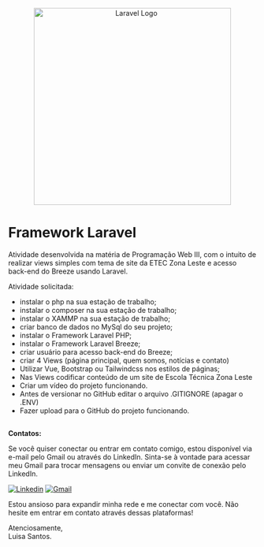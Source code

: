 <p align="center"><a href="https://laravel.com" target="_blank"><img src="https://raw.githubusercontent.com/laravel/art/master/logo-lockup/5%20SVG/2%20CMYK/1%20Full%20Color/laravel-logolockup-cmyk-red.svg" width="400" alt="Laravel Logo"></a></p>


# Framework Laravel 
Atividade desenvolvida na matéria de Programação Web III,  com o intuito de realizar views simples com tema de site da ETEC Zona Leste e acesso back-end do Breeze usando Laravel.

Atividade solicitada:
- instalar o php na sua estação de trabalho;
- instalar o composer na sua estação de trabalho;
- instalar o XAMMP na sua estação de trabalho;
- criar banco de dados no MySql do seu projeto;
- instalar o Framework Laravel  PHP;
- instalar o Framework Laravel Breeze;
- criar usuário para acesso back-end do Breeze;
- criar 4  Views (página principal, quem somos, notícias e contato)
- Utilizar Vue, Bootstrap ou Tailwindcss nos estilos de páginas;
- Nas Views codificar conteúdo de um site de Escola Técnica Zona Leste 
- Criar um vídeo do projeto funcionando. 
- Antes de versionar no GitHub editar o arquivo  .GITIGNORE (apagar o .ENV)
- Fazer upload para o GitHub do projeto funcionando.

##
**Contatos:**

Se você quiser conectar ou entrar em contato comigo, estou disponível via e-mail pelo Gmail ou através do LinkedIn. Sinta-se à vontade para acessar meu Gmail para trocar mensagens ou enviar um convite de conexão pelo LinkedIn.

[![Linkedin](https://img.shields.io/badge/LinkedIn-%230077B5?style=for-the-badge&logo=linkedin&logoColor=white)](https://www.linkedin.com/in/luisa-s-823820278/?lipi=urn%3Ali%3Apage%3Ad_flagship3_feed%3BDbTYdw%2FeSpiH%2Bgs%2BIhKEfQ%3D%3D)
[![Gmail](https://img.shields.io/badge/Gmail-D14836?style=for-the-badge&logo=gmail&logoColor=white)](mailto:luisasantossilvaa@gmail.com)

Estou ansioso para expandir minha rede e me conectar com você. Não hesite em entrar em contato através dessas plataformas!

Atenciosamente,<br>
Luisa Santos.
